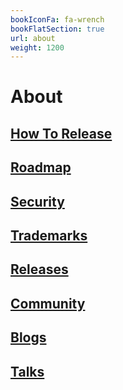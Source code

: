 ```yaml
---
bookIconFa: fa-wrench
bookFlatSection: true
url: about
weight: 1200
---
```

<!--
 - Licensed to the Apache Software Foundation (ASF) under one or more
 - contributor license agreements.  See the NOTICE file distributed with
 - this work for additional information regarding copyright ownership.
 - The ASF licenses this file to You under the Apache License, Version 2.0
 - (the "License"); you may not use this file except in compliance with
 - the License.  You may obtain a copy of the License at
 -
 -   http://www.apache.org/licenses/LICENSE-2.0
 -
 - Unless required by applicable law or agreed to in writing, software
 - distributed under the License is distributed on an "AS IS" BASIS,
 - WITHOUT WARRANTIES OR CONDITIONS OF ANY KIND, either express or implied.
 - See the License for the specific language governing permissions and
 - limitations under the License.
 -->
# About

## [How To Release](../how-to-release)
## [Roadmap](../roadmap)
## [Security](../security)
## [Trademarks](../trademarks)
## [Releases](../releases)
## [Community](../community)
## [Blogs](../blogs)
## [Talks](../talks)
